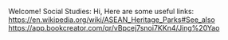 Welcome!
  Social Studies:
Hi, Here are some useful links:  https://en.wikipedia.org/wiki/ASEAN_Heritage_Parks#See_also  https://app.bookcreator.com/qr/vBpcej7snoi7KKn4/Jing%20Yao
